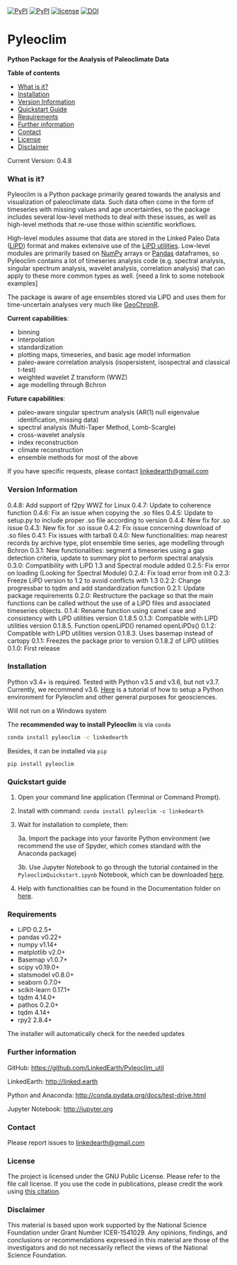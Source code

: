 <!---[![PyPI](https://img.shields.io/pypi/dm/pyleoclim.svg)](https://pypi.python.org/pypi/Pyleoclim)-->
[![PyPI](https://img.shields.io/pypi/v/pyleoclim.svg)]()
[![PyPI](https://img.shields.io/badge/python-3.5-yellow.svg)]()
[![license](https://img.shields.io/github/license/linkedearth/Pyleoclim_util.svg)]()
[![DOI](https://zenodo.org/badge/59611213.svg)](https://zenodo.org/badge/latestdoi/59611213)

# Pyleoclim

**Python Package for the Analysis of Paleoclimate Data**

**Table of contents**

* [What is it?](#what)
* [Installation](#install)
* [Version Information](#version)
* [Quickstart Guide](#quickstart)
* [Requirements](#req)
* [Further information](#further_info)
* [Contact](#contact)
* [License](#license)
* [Disclaimer](#disclaimer)


Current Version: 0.4.8

### <a name = "what">What is it?</a>

Pyleoclim is a Python package primarily geared towards the analysis and visualization of paleoclimate data. Such data often come in the form of timeseries with missing values and age uncertainties, so the package includes several low-level methods to deal with these issues, as well as high-level methods that re-use those within scientific workflows.

High-level modules assume that data are stored in the Linked Paleo Data ([LiPD](http://www.clim-past.net/12/1093/2016/)) format and makes extensive use of the [LiPD utilities](http://nickmckay.github.io/LiPD-utilities/). Low-level modules are primarily based on [NumPy](http://www.numpy.org) arrays or [Pandas](https://pandas.pydata.org) dataframes, so Pyleoclim contains a lot of timeseries analysis code (e.g. spectral analysis, singular spectrum analysis, wavelet analysis, correlation analysis) that can apply to these more common types as well. [need a link to some notebook examples]

The package is aware of age ensembles stored via LiPD and uses them for time-uncertain analyses very much like [GeoChronR](http://nickmckay.github.io/GeoChronR/).

**Current capabilities**:
 - binning
 - interpolation
 - standardization
 - plotting maps, timeseries, and basic age model information
 - paleo-aware correlation analysis (isopersistent, isospectral and classical t-test)
 - weighted wavelet Z transform (WWZ)
 - age modelling through Bchron

**Future capabilities**:
 - paleo-aware singular spectrum analysis (AR(1) null eigenvalue identification, missing data)
 - spectral analysis (Multi-Taper Method, Lomb-Scargle)
 - cross-wavelet analysis
 - index reconstruction
 - climate reconstruction
 - ensemble methods for most of the above

 If you have specific requests, please contact linkedearth@gmail.com


### <a name = "version">Version Information</a>
0.4.8: Add support of f2py WWZ for Linux
0.4.7: Update to coherence function
0.4.6: Fix an issue when copying the .so files
0.4.5: Update to setup.py to include proper .so file according to version
0.4.4: New fix for .so issue
0.4.3: New fix for .so issue
0.4.2: Fix issue concerning download of .so files
0.4.1: Fix issues with tarball
0.4.0: New functionalities: map nearest records by archive type, plot ensemble time series, age modelling through Bchron
0.3.1: New functionalities: segment a timeseries using a gap detection criteria, update to summary plot to perform spectral analysis
0.3.0: Compatibility with LiPD 1.3 and Spectral module added
0.2.5: Fix error on loading (Looking for Spectral Module)
0.2.4: Fix load error from init
0.2.3: Freeze LiPD version to 1.2 to avoid conflicts with 1.3
0.2.2: Change progressbar to tqdm and add standardization function
0.2.1: Update package requirements
0.2.0: Restructure the package so that the main functions can be called without the use of a LiPD files and associated timeseries objects.
0.1.4: Rename function using camel case and consistency with LiPD utilities version 0.1.8.5
0.1.3: Compatible with LiPD utilities version 0.1.8.5.
Function openLiPD() renamed openLiPDs()
0.1.2: Compatible with LiPD utilities version 0.1.8.3. Uses basemap instead of cartopy
0.1.1: Freezes the package prior to version 0.1.8.2 of LiPD utilities
0.1.0: First release


### <a name = "install"> Installation </a>

Python v3.4+ is required. Tested with Python v3.5 and v3.6, but not v3.7. Currently, we recommend v3.6. [Here](https://github.com/LinkedEarth/Pyleoclim_util/tree/master/python-env-setup) is a tutorial of how to setup a Python environment for Pyleoclim and other general purposes for geosciences.

Will not run on a Windows system

The **recommended way to install Pyleoclim** is via `conda`
```bash
conda install pyleoclim -c linkedearth
```

Besides, it can be installed via `pip`
```
pip install pyleoclim
```


### <a name ="quickstart"> Quickstart guide </a>

1. Open your command line application (Terminal or Command Prompt).

2. Install with command: `conda install pyleoclim -c linkedearth`

3. Wait for installation to complete, then:

    3a. Import the package into your favorite Python environment (we recommend the use of Spyder, which comes standard with the Anaconda package)

    3b. Use Jupyter Notebook to go through the tutorial contained in the `PyleoclimQuickstart.ipynb` Notebook, which can be downloaded [here](https://github.com/LinkedEarth/Pyleoclim_util/tree/master/Example).

4. Help with functionalities can be found in the Documentation folder on [here](http://linkedearth.github.io/Pyleoclim_util/).

### <a name="req">Requirements</a>

- LiPD 0.2.5+
- pandas v0.22+
- numpy v1.14+
- matplotlib v2.0+
- Basemap v1.0.7+
- scipy v0.19.0+
- statsmodel v0.8.0+
- seaborn 0.7.0+
- scikit-learn 0.17.1+
- tqdm 4.14.0+
- pathos 0.2.0+
- tqdm 4.14+
- rpy2 2.8.4+

The installer will automatically check for the needed updates

### <a name="further_info">Further information</a>

GitHub: https://github.com/LinkedEarth/Pyleoclim_util

LinkedEarth: http://linked.earth

Python and Anaconda: http://conda.pydata.org/docs/test-drive.html

Jupyter Notebook: http://jupyter.org

### <a name = "contact"> Contact </a>

Please report issues to <linkedearth@gmail.com>

### <a name ="license"> License </a>

The project is licensed under the GNU Public License. Please refer to the file call license.
If you use the code in publications, please credit the work using [this citation](https://zenodo.org/record/1212692#.WsaZ7maZNE4).


### <a name = "disclaimer"> Disclaimer </a>

This material is based upon work supported by the National Science Foundation under Grant Number ICER-1541029. Any opinions, findings, and conclusions or recommendations expressed in this material are those of the investigators and do not necessarily reflect the views of the National Science Foundation.
